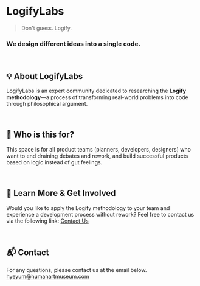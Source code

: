 # LogifyLabs

> Don't guess. Logify.

### We design different ideas into a single code.

<br>

## 💡 About LogifyLabs

LogifyLabs is an expert community dedicated to researching the **Logify methodology**—a process of transforming real-world problems into code through philosophical argument.

<br>

## 🎯 Who is this for?

This space is for all product teams (planners, developers, designers) who want to end draining debates and rework, and build successful products based on logic instead of gut feelings.

<br>

## 🚀 Learn More & Get Involved

Would you like to apply the Logify methodology to your team and experience a development process without rework? Feel free to contact us via the following link: [Contact Us](mailto:hyeyum@humanartmuseum.com)

<br>

## 📬 Contact

For any questions, please contact us at the email below.
[hyeyum@humanartmuseum.com](mailto:hyeyum@humanartmuseum.com)
